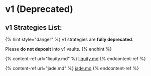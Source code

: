 # v1 (Deprecated)

## v1 Strategies List:

{% hint style="danger" %}
v1 strategies are **fully deprecated**.

Please **do not deposit** into v1 vaults.
{% endhint %}

{% content-ref url="liquity.md" %}
[liquity.md](liquity.md)
{% endcontent-ref %}

{% content-ref url="jade.md" %}
[jade.md](jade.md)
{% endcontent-ref %}
